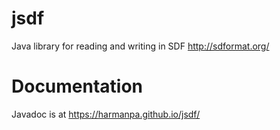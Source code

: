 # jsdf
Java library for reading and writing in SDF http://sdformat.org/

# Documentation

Javadoc is at https://harmanpa.github.io/jsdf/
